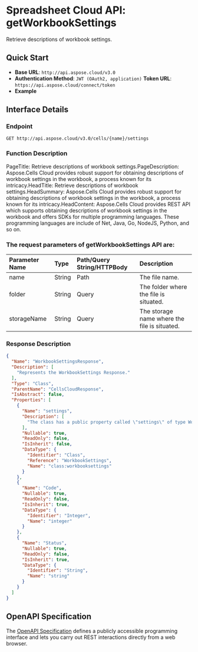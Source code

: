 # **Spreadsheet Cloud API: getWorkbookSettings**

Retrieve descriptions of workbook settings. 


## **Quick Start**

- **Base URL**: `http://api.aspose.cloud/v3.0`
- **Authentication Method**: `JWT (OAuth2, application)`  **Token URL**: `https://api.aspose.cloud/connect/token`
- **Example** 

## **Interface Details**

### **Endpoint** 

```
GET http://api.aspose.cloud/v3.0/cells/{name}/settings
```
### **Function Description**
PageTitle: Retrieve descriptions of workbook settings.PageDescription: Aspose.Cells Cloud provides robust support for obtaining descriptions of workbook settings in the workbook, a process known for its intricacy.HeadTitle: Retrieve descriptions of workbook settings.HeadSummary: Aspose.Cells Cloud provides robust support for obtaining descriptions of workbook settings in the workbook, a process known for its intricacy.HeadContent: Aspose.Cells Cloud provides REST API which supports obtaining descriptions of workbook settings in the workbook and offers SDKs for multiple programming languages. These programming languages are include of Net, Java, Go, NodeJS, Python, and so on.

### The request parameters of **getWorkbookSettings** API are: 

| Parameter Name | Type | Path/Query String/HTTPBody | Description | 
| :- | :- | :- |:- | 
|name|String|Path|The file name.|
|folder|String|Query|The folder where the file is situated.|
|storageName|String|Query|The storage name where the file is situated.|

### **Response Description**
```json
{
  "Name": "WorkbookSettingsResponse",
  "Description": [
    "Represents the WorkbookSettings Response."
  ],
  "Type": "Class",
  "ParentName": "CellsCloudResponse",
  "IsAbstract": false,
  "Properties": [
    {
      "Name": "settings",
      "Description": [
        "The class has a public property called \"settings\" of type WorkbookSettings that can be accessed and modified."
      ],
      "Nullable": true,
      "ReadOnly": false,
      "IsInherit": false,
      "DataType": {
        "Identifier": "Class",
        "Reference": "WorkbookSettings",
        "Name": "class:workbooksettings"
      }
    },
    {
      "Name": "Code",
      "Nullable": true,
      "ReadOnly": false,
      "IsInherit": true,
      "DataType": {
        "Identifier": "Integer",
        "Name": "integer"
      }
    },
    {
      "Name": "Status",
      "Nullable": true,
      "ReadOnly": false,
      "IsInherit": true,
      "DataType": {
        "Identifier": "String",
        "Name": "string"
      }
    }
  ]
}
```


## OpenAPI Specification

The [OpenAPI Specification](https://reference.aspose.cloud/cells/#/WorkbookController/GetWorkbookSettings) defines a publicly accessible programming interface and lets you carry out REST interactions directly from a web browser.


